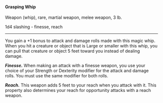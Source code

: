 #### Grasping Whip

Weapon (whip), rare, martial weapon, melee weapon, 3 lb.

1d4 slashing  - finesse, reach

---

You gain a +1 bonus to attack and damage rolls made with this magic whip. When you hit a creature or object that is Large or smaller with this whip, you can pull that creature or object 5 feet toward you instead of dealing damage.

***Finesse.*** When making an attack with a finesse weapon, you use your choice of your Strength or Dexterity modifier for the attack and damage rolls. You must use the same modifier for both rolls.

***Reach.*** This weapon adds 5 feet to your reach when you attack with it. This property also determines your reach for opportunity attacks with a reach weapon.